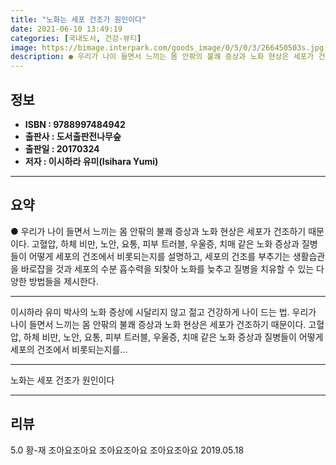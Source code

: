 ```yaml
---
title: "노화는 세포 건조가 원인이다"
date: 2021-06-10 13:49:19
categories: [국내도서, 건강-뷰티]
image: https://bimage.interpark.com/goods_image/0/5/0/3/266450503s.jpg
description: ● 우리가 나이 들면서 느끼는 몸 안팎의 불쾌 증상과 노화 현상은 세포가 건조하기 때문이다. 고혈압, 하체 비만, 노안, 요통, 피부 트러블, 우울증, 치매 같은 노화 증상과 질병들이 어떻게 세포의 건조에서 비롯되는지를 설명하고, 세포의 건조를 부추기는 생활습관을 바로잡을 것과 세포의
---
```


## **정보**

- **ISBN : 9788997484942**
- **출판사 : 도서출판전나무숲**
- **출판일 : 20170324**
- **저자 : 이시하라 유미(Isihara Yumi)**

------



## **요약**

●  우리가 나이 들면서 느끼는 몸 안팎의 불쾌 증상과 노화 현상은 세포가 건조하기 때문이다. 고혈압, 하체 비만, 노안, 요통, 피부 트러블, 우울증, 치매 같은 노화 증상과 질병들이 어떻게 세포의 건조에서 비롯되는지를 설명하고, 세포의 건조를 부추기는 생활습관을 바로잡을 것과 세포의 수분 흡수력을 되찾아 노화를 늦추고 질병을 치유할 수 있는 다양한 방법들을 제시한다.

------

이시하라 유미 박사의 노화 증상에 시달리지 않고 젊고 건강하게 나이 드는 법. 우리가 나이 들면서 느끼는 몸 안팎의 불쾌 증상과 노화 현상은 세포가 건조하기 때문이다. 고혈압, 하체 비만, 노안, 요통, 피부 트러블, 우울증, 치매 같은 노화 증상과 질병들이 어떻게 세포의 건조에서 비롯되는지를... 

------


노화는 세포 건조가 원인이다 

------


## **리뷰** 

5.0 황-재 조아요조아요 조아요조아요 조아요조아요  2019.05.18 <br/>